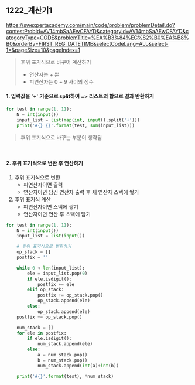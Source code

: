 ## 1222_계산기1

https://swexpertacademy.com/main/code/problem/problemDetail.do?contestProbId=AV14mbSaAEwCFAYD&categoryId=AV14mbSaAEwCFAYD&categoryType=CODE&problemTitle=%EA%B3%84%EC%82%B0%EA%B8%B0&orderBy=FIRST_REG_DATETIME&selectCodeLang=ALL&select-1=&pageSize=10&pageIndex=1

> 후위 표기식으로 바꾸어 계산하기
> - 연산자는 + 뿐
> - 피연산자는 0 ~ 9 사이의 정수



#### 1. 입력값을 '+' 기준으로 split하여 => 리스트의 합으로 결과 반환하기

```python
for test in range(1, 11):
    N = int(input())
    input_list = list(map(int, input().split('+')))
    print('#{} {}'.format(test, sum(input_list)))
```

> 후위 표기식으로 바꾸는 부분이 생략됨

​				  

#### 2. 후위 표기식으로 변환 후 연산하기

1. 후위 표기식으로 변환
   - 피연산자이면 출력
   - 연산자이면 담긴 연산자 출력 후 새 연산자 스택에 쌓기
2. 후위 표기식 계산
   - 피연산자이면 스택에 쌓기
   - 연산자이면 연산 후 스택에 담기

```python
for test in range(1, 11):
    N = int(input())
    input_list = list(input())

    # 후위 표기식으로 변환하기
    op_stack = []
    postfix = ''

    while 0 < len(input_list):
        ele = input_list.pop(0)
        if ele.isdigit():
            postfix += ele
        elif op_stack:
            postfix += op_stack.pop()
            op_stack.append(ele)
        else:
            op_stack.append(ele)
    postfix += op_stack.pop()

    num_stack = []
    for ele in postfix:
        if ele.isdigit():
            num_stack.append(ele)
        else:
            a = num_stack.pop()
            b = num_stack.pop()
            num_stack.append(int(a)+int(b))

    print('#{}'.format(test), *num_stack)
```







